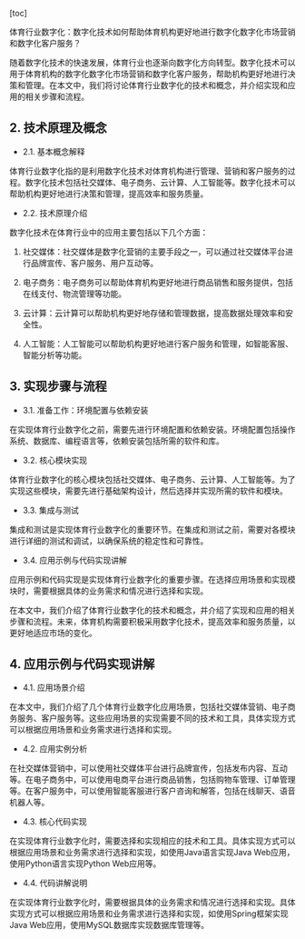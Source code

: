 
[toc]                    
                
                
体育行业数字化：数字化技术如何帮助体育机构更好地进行数字化数字化市场营销和数字化客户服务？

随着数字化技术的快速发展，体育行业也逐渐向数字化方向转型。数字化技术可以用于体育机构的数字化数字化市场营销和数字化客户服务，帮助机构更好地进行决策和管理。在本文中，我们将讨论体育行业数字化的技术和概念，并介绍实现和应用的相关步骤和流程。

## 2. 技术原理及概念

- 2.1. 基本概念解释

体育行业数字化指的是利用数字化技术对体育机构进行管理、营销和客户服务的过程。数字化技术包括社交媒体、电子商务、云计算、人工智能等。数字化技术可以帮助机构更好地进行决策和管理，提高效率和服务质量。

- 2.2. 技术原理介绍

数字化技术在体育行业中的应用主要包括以下几个方面：

1. 社交媒体：社交媒体是数字化营销的主要手段之一，可以通过社交媒体平台进行品牌宣传、客户服务、用户互动等。

2. 电子商务：电子商务可以帮助体育机构更好地进行商品销售和服务提供，包括在线支付、物流管理等功能。

3. 云计算：云计算可以帮助机构更好地存储和管理数据，提高数据处理效率和安全性。

4. 人工智能：人工智能可以帮助机构更好地进行客户服务和管理，如智能客服、智能分析等功能。

## 3. 实现步骤与流程

- 3.1. 准备工作：环境配置与依赖安装

在实现体育行业数字化之前，需要先进行环境配置和依赖安装。环境配置包括操作系统、数据库、编程语言等，依赖安装包括所需的软件和库。

- 3.2. 核心模块实现

体育行业数字化的核心模块包括社交媒体、电子商务、云计算、人工智能等。为了实现这些模块，需要先进行基础架构设计，然后选择并实现所需的软件和模块。

- 3.3. 集成与测试

集成和测试是实现体育行业数字化的重要环节。在集成和测试之前，需要对各模块进行详细的测试和调试，以确保系统的稳定性和可靠性。

- 3.4. 应用示例与代码实现讲解

应用示例和代码实现是实现体育行业数字化的重要步骤。在选择应用场景和实现模块时，需要根据具体的业务需求和情况进行选择和实现。

在本文中，我们介绍了体育行业数字化的技术和概念，并介绍了实现和应用的相关步骤和流程。未来，体育机构需要积极采用数字化技术，提高效率和服务质量，以更好地适应市场的变化。

## 4. 应用示例与代码实现讲解

- 4.1. 应用场景介绍

在本文中，我们介绍了几个体育行业数字化应用场景，包括社交媒体营销、电子商务服务、客户服务等。这些应用场景的实现需要不同的技术和工具，具体实现方式可以根据应用场景和业务需求进行选择和实现。

- 4.2. 应用实例分析

在社交媒体营销中，可以使用社交媒体平台进行品牌宣传，包括发布内容、互动等。在电子商务中，可以使用电商平台进行商品销售，包括购物车管理、订单管理等。在客户服务中，可以使用智能客服进行客户咨询和解答，包括在线聊天、语音机器人等。

- 4.3. 核心代码实现

在实现体育行业数字化时，需要选择和实现相应的技术和工具。具体实现方式可以根据应用场景和业务需求进行选择和实现，如使用Java语言实现Java Web应用，使用Python语言实现Python Web应用等。

- 4.4. 代码讲解说明

在实现体育行业数字化时，需要根据具体的业务需求和情况进行选择和实现。具体实现方式可以根据应用场景和业务需求进行选择和实现，如使用Spring框架实现Java Web应用，使用MySQL数据库实现数据库管理等。

